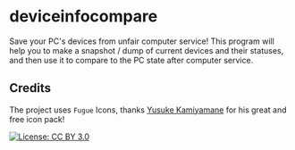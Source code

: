 # deviceinfocompare

Save your PC's devices from unfair computer service! This program will help you to make a snapshot / dump of current devices and their statuses, and then use it to compare to the PC state after computer service.

## Credits

The project uses `Fugue` Icons, thanks [Yusuke Kamiyamane](https://p.yusukekamiyamane.com/) for his great and free icon pack!

[![License: CC BY 3.0](https://img.shields.io/badge/License-CC_BY_3.0-lightgrey.svg)](https://creativecommons.org/licenses/by/3.0/)
